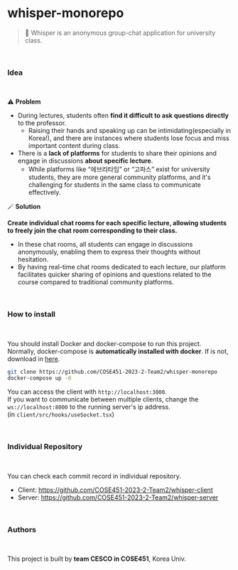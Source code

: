 # whisper-monorepo

>💨 Whisper is an anonymous group-chat application for university class.

<br>

### Idea

<br>

⚠️ **Problem**

- During lectures, students often **find it difficult to ask questions directly** to the professor.
    - Raising their hands and speaking up can be intimidating(especially in Korea!), and there are instances where students lose focus and miss important content during class.
- There is a **lack of platforms** for students to share their opinions and engage in discussions **about specific lecture**.
    - While platforms like “에브리타임” or “고파스” exist for university students, they are more general community platforms, and it's challenging for students in the same class to communicate effectively.

🪄 **Solution**

**Create individual chat rooms for each specific lecture, allowing students to freely join the chat room corresponding to their class.**

- In these chat rooms, all students can engage in discussions anonymously, enabling them to express their thoughts without hesitation.
- By having real-time chat rooms dedicated to each lecture, our platform facilitates quicker sharing of opinions and questions related to the course compared to traditional community platforms.

<br>

### How to install
<br>

You should install Docker and docker-compose to run this project. <br>
Normally, docker-compose is **automatically installed with docker**. If is not, download in [here](https://github.com/docker/compose/releases).
```bash
git clone https://github.com/COSE451-2023-2-Team2/whisper-monorepo
docker-compose up -d
```

You can access the client with `http://localhost:3000`. <br>
If you want to communicate between multiple clients, change the `ws://localhost:8000` to the running server's ip address. <br> (in `client/src/hooks/useSocket.tsx`)

<br>

### Individual Repository
<br>

You can check each commit record in individual repository.

- Client: https://github.com/COSE451-2023-2-Team2/whisper-client
- Server: https://github.com/COSE451-2023-2-Team2/whisper-server

<br>

### Authors
<br>

This project is built by **team CESCO in COSE451**, Korea Univ.


